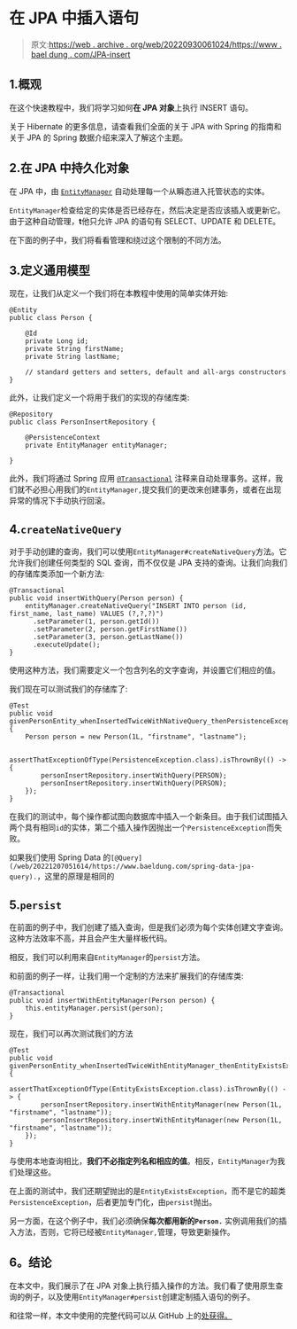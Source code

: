 # 在 JPA 中插入语句

> 原文:[https://web . archive . org/web/20220930061024/https://www . bael dung . com/JPA-insert](https://web.archive.org/web/20220930061024/https://www.baeldung.com/jpa-insert)

## 1.概观

在这个快速教程中，我们将学习如何**在 JPA 对象**上执行 INSERT 语句。

关于 Hibernate 的更多信息，请查看我们全面的关于 JPA with Spring 的指南和关于 JPA 的 Spring 数据介绍来深入了解这个主题。

## 2.在 JPA 中持久化对象

在 JPA 中，由 [`EntityManager`](/web/20221207051614/https://www.baeldung.com/hibernate-entitymanager) 自动处理每一个从瞬态进入托管状态的实体。

`EntityManager`检查给定的实体是否已经存在，然后决定是否应该插入或更新它。由于这种自动管理，**t**他只允许 JPA 的语句有 SELECT、UPDATE 和 DELETE。

在下面的例子中，我们将看看管理和绕过这个限制的不同方法。

## 3.定义通用模型

现在，让我们从定义一个我们将在本教程中使用的简单实体开始:

```
@Entity
public class Person {

    @Id
    private Long id;
    private String firstName;
    private String lastName;

    // standard getters and setters, default and all-args constructors
}
```

此外，让我们定义一个将用于我们的实现的存储库类:

```
@Repository
public class PersonInsertRepository {

    @PersistenceContext
    private EntityManager entityManager;

}
```

此外，我们将通过 Spring 应用 [`@Transactional`](/web/20221207051614/https://www.baeldung.com/transaction-configuration-with-jpa-and-spring) 注释来自动处理事务。这样，我们就不必担心用我们的`EntityManager,`提交我们的更改来创建事务，或者在出现异常的情况下手动执行回滚。

## 4.`createNativeQuery`

对于手动创建的查询，我们可以使用`EntityManager#createNativeQuery`方法。它允许我们创建任何类型的 SQL 查询，而不仅仅是 JPA 支持的查询。让我们向我们的存储库类添加一个新方法:

```
@Transactional
public void insertWithQuery(Person person) {
    entityManager.createNativeQuery("INSERT INTO person (id, first_name, last_name) VALUES (?,?,?)")
      .setParameter(1, person.getId())
      .setParameter(2, person.getFirstName())
      .setParameter(3, person.getLastName())
      .executeUpdate();
}
```

使用这种方法，我们需要定义一个包含列名的文字查询，并设置它们相应的值。

我们现在可以测试我们的存储库了:

```
@Test
public void givenPersonEntity_whenInsertedTwiceWithNativeQuery_thenPersistenceExceptionExceptionIsThrown() {
    Person person = new Person(1L, "firstname", "lastname");

    assertThatExceptionOfType(PersistenceException.class).isThrownBy(() -> {
        personInsertRepository.insertWithQuery(PERSON);
        personInsertRepository.insertWithQuery(PERSON);
    });
}
```

在我们的测试中，每个操作都试图向数据库中插入一个新条目。由于我们试图插入两个具有相同`id`的实体，第二个插入操作因抛出一个`PersistenceException`而失败。

如果我们使用 Spring Data 的`[@Query](/web/20221207051614/https://www.baeldung.com/spring-data-jpa-query).`，这里的原理是相同的

## 5.`persist`

在前面的例子中，我们创建了插入查询，但是我们必须为每个实体创建文字查询。这种方法效率不高，并且会产生大量样板代码。

相反，我们可以利用来自`EntityManager`的`persist`方法。

和前面的例子一样，让我们用一个定制的方法来扩展我们的存储库类:

```
@Transactional
public void insertWithEntityManager(Person person) {
    this.entityManager.persist(person);
}
```

现在，我们可以再次测试我们的方法

```
@Test
public void givenPersonEntity_whenInsertedTwiceWithEntityManager_thenEntityExistsExceptionIsThrown() {
    assertThatExceptionOfType(EntityExistsException.class).isThrownBy(() -> {
        personInsertRepository.insertWithEntityManager(new Person(1L, "firstname", "lastname"));
        personInsertRepository.insertWithEntityManager(new Person(1L, "firstname", "lastname"));
    });
}
```

与使用本地查询相比，**我们不必指定列名和相应的值**。相反，`EntityManager`为我们处理这些。

在上面的测试中，我们还期望抛出的是`EntityExistsException`，而不是它的超类`PersistenceException`，后者更加专门化，由`persist`抛出。

另一方面，在这个例子中，我们必须确保**每次都用新的`Person.`** 实例调用我们的插入方法，否则，它将已经被`EntityManager,`管理，导致更新操作。

## **6。结论**

在本文中，我们展示了在 JPA 对象上执行插入操作的方法。我们看了使用原生查询的例子，以及使用`EntityManager#persist`创建定制插入语句的例子。

和往常一样，本文中使用的完整代码可以从 GitHub 上的[处获得。](https://web.archive.org/web/20221207051614/https://github.com/eugenp/tutorials/tree/master/persistence-modules/spring-data-jpa-crud)
